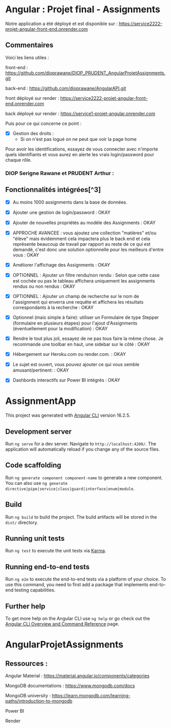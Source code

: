 # Angular : Projet final - Assignments
Notre application a été déployé et est disponible sur : https://service2222-projet-angular-front-end.onrender.com

## Commentaires
Voici les liens utiles :

front-end : https://github.com/dioprawane/DIOP_PRUDENT_AngularProjetAssignments.git

back-end : https://github.com/dioprawane/AngularAPI.git

front déployé sur render : https://service2222-projet-angular-front-end.onrender.com

back déployé sur render : https://service1-projet-angular.onrender.com

Puis pour ce qui concerne ce point : 
- [x] Gestion des droits :
  - Si on n'est pas logué on ne peut que voir la page home

Pour avoir les identifications, essayez de vous connecter avec n'importe quels identifiants et vous aurez en alerte les vrais login/password pour chaque rôle.

### DIOP Serigne Rawane et PRUDENT Arthur : 

## Fonctionnalités intégrées[^3]
- [x] Au moins 1000 assignments dans la base de données. 
- [x] Ajouter une gestion de login/password : OKAY
- [x] Ajouter de nouvelles propriétés au modèle des Assignments : OKAY
- [x] APPROCHE AVANCEE : vous ajoutez une collection "matières" et/ou "élève" mais évidemment cela impactera plus le back end et cela représente beaucoup de travail par rapport au reste de ce qui est demandé, c'est donc une solution optionnelle pour les meilleurs d'entre vous : OKAY
- [x] Améliorer l'affichage des Assignments : OKAY
- [x] OPTIONNEL : Ajouter un filtre rendu/non rendu : Selon que cette case est cochée ou pas le tableau affichera uniquement les assignments rendus ou non rendus : OKAY
- [x] OPTIONNEL : Ajouter un champ de recherche sur le nom de l'assignment qui enverra une requête et affichera les résultats correspondants à la recherche : OKAY
- [x] Optionnel (mais simple à faire): utiliser un Formulaire de type Stepper (formulaire en plusieurs étapes) pour l'ajout d'Assignments (éventuellement pour la modification) : OKAY
- [x] Rendre le tout plus joli, essayez de ne pas tous faire la même chose. Je recommande une toolbar en haut, une sidebar sur le côté : OKAY
- [x] Hébergement sur Heroku.com ou render.com. : OKAY
- [x] Le sujet est ouvert, vous pouvez ajouter ce qui vous semble amusant/pertinent: : OKAY
- [x] Dashbords interactifs sur Power BI intégrés : OKAY


# AssignmentApp

This project was generated with [Angular CLI](https://github.com/angular/angular-cli) version 16.2.5.

## Development server

Run `ng serve` for a dev server. Navigate to `http://localhost:4200/`. The application will automatically reload if you change any of the source files.

## Code scaffolding

Run `ng generate component component-name` to generate a new component. You can also use `ng generate directive|pipe|service|class|guard|interface|enum|module`.

## Build

Run `ng build` to build the project. The build artifacts will be stored in the `dist/` directory.

## Running unit tests

Run `ng test` to execute the unit tests via [Karma](https://karma-runner.github.io).

## Running end-to-end tests

Run `ng e2e` to execute the end-to-end tests via a platform of your choice. To use this command, you need to first add a package that implements end-to-end testing capabilities.

## Further help

To get more help on the Angular CLI use `ng help` or go check out the [Angular CLI Overview and Command Reference](https://angular.io/cli) page.
# AngularProjetAssignments


## Ressources :
Angular Material : https://material.angular.io/components/categories

MongoDB documentations : https://www.mongodb.com/docs

MongoDB university : https://learn.mongodb.com/learning-paths/introduction-to-mongodb

Power BI

Render

